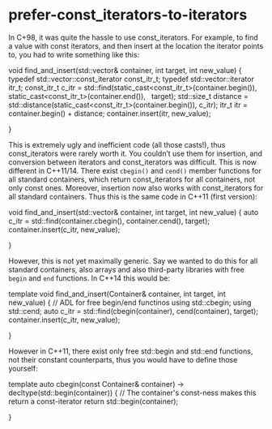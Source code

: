 # prefer-const_iterators-to-iterators

In C+98, it was quite the hassle to use const_iterators. For example, to
find a value with const iterators, and then insert at the location the
iterator points to, you had to write something like this:

void find_and_insert(std::vector<int>& container, int target, int
new_value)
 {
typedef std::vector<int>::const_iterator const_itr_t;
typedef std::vector<int>::iterator itr_t;
const_itr_t c_itr =
std::find(static_cast<const_itr_t>(container.begin()),
   static_cast<const_itr_t>(container.end()),
   target);
std::size_t distance =
std::distance(static_cast<const_itr_t>(container.begin()), c_itr);
itr_t itr = container.begin() + distance;
 container.insert(itr, new_value);

}

This is extremely ugly and inefficient code (all those casts!), thus
const_iterators were rarely worth it. You couldn’t use them for
insertion, and conversion between iterators and const_iterators was
difficult. This is now different in C++11/14. There exist `cbegin()` and
`cend()` member functions for all standard containers, which return
const_iterators for all containers, not only const ones. Moreover,
insertion now also works with const_iterators for all standard
containers. Thus this is the same code in C++11 (first version):

void find_and_insert(std::vector<int>& container, int target, int
new_value)
 {
auto c_itr = std::find(container.cbegin(), container.cend(), target);
 container.insert(c_itr, new_value);

}

However, this is not yet maximally generic. Say we wanted to do this for
all standard containers, also arrays and also third-party libraries with
free `begin` and `end` functions. In C++14 this would be:

template<typename Container>
void find_and_insert(Container& container, int target, int new_value)
 {
// ADL for free begin/end functinos
using std::cbegin;
using std::cend;
auto c_itr = std::find(cbegin(container), cend(container), target);
 container.insert(c_itr, new_value);

}

However in C++11, there exist only free std::begin and std::end
functions, not their constant counterparts, thus you would have to
define those yourself:

template<typename Container>
auto cbegin(const Container& container) ->
decltype(std::begin(container))
 {
// The container's const-ness makes this return a const-iterator
return std::begin(container);

}
